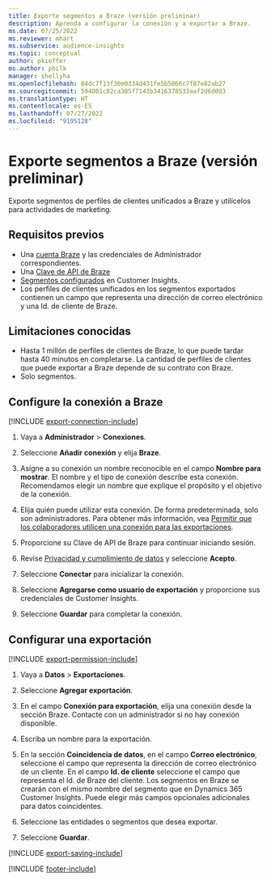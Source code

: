 ```yaml
---
title: Exporte segmentos a Braze (versión preliminar)
description: Aprenda a configurar la conexión y a exportar a Braze.
ms.date: 07/25/2022
ms.reviewer: mhart
ms.subservice: audience-insights
ms.topic: conceptual
author: pkieffer
ms.author: philk
manager: shellyha
ms.openlocfilehash: 84dc7f13f30e0334d431fe5b5866c7f87e82ab27
ms.sourcegitcommit: 594081c82ca385f7143b3416378533aaf2d6d0d3
ms.translationtype: HT
ms.contentlocale: es-ES
ms.lasthandoff: 07/27/2022
ms.locfileid: "9195128"
---
```

# <a name="export-segments-to-braze-preview"></a>Exporte segmentos a Braze (versión preliminar)

Exporte segmentos de perfiles de clientes unificados a Braze y utilícelos para actividades de marketing.

## <a name="prerequisites"></a>Requisitos previos

- Una [cuenta Braze](https://www.braze.com/) y las credenciales de Administrador correspondientes.
- Una [Clave de API de Braze](https://www.braze.com/docs/api/basics/)
- [Segmentos configurados](segments.md) en Customer Insights.
- Los perfiles de clientes unificados en los segmentos exportados contienen un campo que representa una dirección de correo electrónico y una Id. de cliente de Braze.

## <a name="known-limitations"></a>Limitaciones conocidas

- Hasta 1 millón de perfiles de clientes de Braze, lo que puede tardar hasta 40 minutos en completarse. La cantidad de perfiles de clientes que puede exportar a Braze depende de su contrato con Braze.
- Solo segmentos.

## <a name="set-up-connection-to-braze"></a>Configure la conexión a Braze

[!INCLUDE [export-connection-include](includes/export-connection-admn.md)]

1. Vaya a **Administrador** > **Conexiones**.

1. Seleccione **Añadir conexión** y elija **Braze**.

1. Asigne a su conexión un nombre reconocible en el campo **Nombre para mostrar**. El nombre y el tipo de conexión describe esta conexión. Recomendamos elegir un nombre que explique el propósito y el objetivo de la conexión.

1. Elija quién puede utilizar esta conexión. De forma predeterminada, solo son administradores. Para obtener más información, vea [Permitir que los colaboradores utilicen una conexión para las exportaciones](connections.md#allow-contributors-to-use-a-connection-for-exports).

1. Proporcione su Clave de API de Braze para continuar iniciando sesión.

1. Revise [Privacidad y cumplimiento de datos](connections.md#data-privacy-and-compliance) y seleccione **Acepto**.

1. Seleccione **Conectar** para inicializar la conexión.

1. Seleccione **Agregarse como usuario de exportación** y proporcione sus credenciales de Customer Insights.

1. Seleccione **Guardar** para completar la conexión.

## <a name="configure-an-export"></a>Configurar una exportación

[!INCLUDE [export-permission-include](includes/export-permission.md)]

1. Vaya a **Datos** > **Exportaciones**.

1. Seleccione **Agregar exportación**.

1. En el campo **Conexión para exportación**, elija una conexión desde la sección Braze. Contacte con un administrador si no hay conexión disponible.

1. Escriba un nombre para la exportación.

1. En la sección **Coincidencia de datos**, en el campo **Correo electrónico**, seleccione el campo que representa la dirección de correo electrónico de un cliente. En el campo **Id. de cliente** seleccione el campo que representa el Id. de Braze del cliente. Los segmentos en Braze se crearán con el mismo nombre del segmento que en Dynamics 365 Customer Insights. Puede elegir más campos opcionales adicionales para datos coincidentes.

1. Seleccione las entidades o segmentos que desea exportar.

1. Seleccione **Guardar**.

[!INCLUDE [export-saving-include](includes/export-saving.md)]

[!INCLUDE [footer-include](includes/footer-banner.md)]
